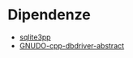# Dipendenze

 * [sqlite3pp](github.com/matteoalessiocarrara/sqlite3pp)
 * [GNUDO-cpp-dbdriver-abstract](github.com/matteoalessiocarrara/GNUDO-cpp-dbdriver-abstract)